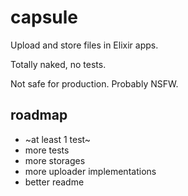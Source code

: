 # capsule
Upload and store files in Elixir apps.

Totally naked, no tests.

Not safe for production. Probably NSFW.

## roadmap

* ~at least 1 test~
* more tests
* more storages
* more uploader implementations
* better readme
